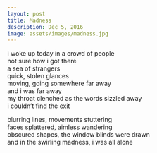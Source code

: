 ```yaml
---
layout: post
title: Madness
description: Dec 5, 2016
image: assets/images/madness.jpg
---
```


i woke up today in a crowd of people   
not sure how i got there   
a sea of strangers   
quick, stolen glances   
moving, going somewhere far away   
and i was far away   
my throat clenched as the words sizzled away   
i couldn’t find the exit   

blurring lines, movements stuttering   
faces splattered, aimless wandering   
obscured shapes, the window blinds were drawn   
and in the swirling madness, i was all alone   